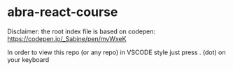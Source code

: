 # abra-react-course
Disclaimer: the root index file is based on codepen:  https://codepen.io/_Sabine/pen/mvWxeK

In order to view this repo (or any repo) in VSCODE style just press . (dot) on your keyboard
